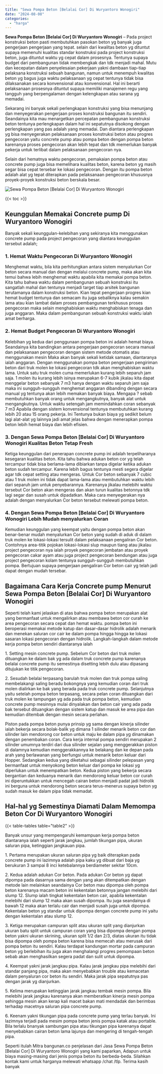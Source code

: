```yaml
---
title: "Sewa Pompa Beton [Belalai Cor] Di Wuryantoro Wonogiri"
date: "2024-08-08"
categories: 
  - "harga"
---
```


**Sewa Pompa Beton \[Belalai Cor\] Di Wuryantoro Wonogiri** – Pada project konstruksi beton pasti membutuhkan pasokan beton yg banyak juga pengerjaan pengerjaan yang tepat. selain dari kwalitas beton yg dituntut supaya memenuhi kualitas standar konstruksi pada project konstruksi beton, juga dituntut waktu yg cepat dalam prosesnya. Tentunya supaya budget dari pembangunan tidak membengkak dan tdk menjadi mahal. Mutu dan kecepatan dalam penyelesaian pekerjaan yakni dambaan tiap-tiap pelaksana konstruksi sebuah bangunan, namun untuk menempuh kwalitas beton yg bagus juga waktu pelaksanaan yg cepat tentunya tidak bisa dilaksanakan secara konvensional atau konvensional. Hal ini berarti pelaksanaan prosesnya dituntut supaya memiliki manajemen regu yang tangguh yang berpengalaman dengan kelengkapan atau sarana yg memadai.

Sekarang ini banyak sekali perlengkapan konstruksi yang bisa menunjang dan menyegerakan pengerjaan proses konstruksi bangunan itu sendiri. Seandainya kita mau menargetkan percepatan pembangunan konstruksi beton tentunya perlengkapan dalam hal ini sepatutnya disokong dengan perlengkapan yang pas adalah yang memadai. Dan diantara perlengkapan yg bisa menyegerakan pelaksanaan proses konstruksi beton atau progres pengecoran yaitu concrete pump atau pompa beton dengan pompa beton karenanya proses pengecoran akan lebih tepat dan tdk memerlukan banyak pekerja untuk terlibat dalam pelaksanaan pengecoran nya.

Selain dari hematnya waktu pengecoran, pemakaian pompa beton atau concrete pump juga bisa memelihara kualitas beton, karena beton yg masih segar bisa cepat tersebar ke lokasi pengecoran. Dengan itu pompa beton adalah alat yg tepat diterapkan pada pelaksanaan pengecoran khususnya proyek-proyek konstruksi beton berskala besar.

![Sewa Pompa Beton [Belalai Cor] Di Wuryantoro Wonogiri](/images/sewa-concrete-pump-26.png)

{{< toc >}}

## Keunggulan Memakai Concrete pump Di Wuryantoro Wonogiri

Banyak sekali keunggulan-kelebihan yang sekiranya kita menggunakan concrete pump pada project pengecoran yang diantara keunggulan tersebut adalah;

### 1\. Hemat Waktu Pengecoran Di Wuryantoro Wonogiri

Menghemat waktu, bila kita perhitungkan antara sistem menyalurkan Cor beton secara manual dan dengan melalui concrete pump, maka akan kita temui bahwa lebih menghemat waktu apabila kita memakai pompa beton. Kita tahu bahwa waktu dalam pembangunan sebuah konstruksi itu sangatlah mahal dan tentunya menjadi target tiap arsitek bangunan terutamanya dalam konstruksi beton. Kian tepat pengerjaan progres kian hemat budget tentunya dan semacam itu juga sebaliknya kalau semakin lama atau kian lambat dalam proses pembangunan terkhusus proses pengecoran maka selain menghabiskan waktu menghabiskan tenaga dan juga anggaran. Maka dalam pembangunan sebuah konstruksi waktu ialah amat berharga.

### 2\. Hemat Budget Pengecoran Di Wuryantoro Wonogiri

Kelebihan yg kedua dari penggunaan pompa beton ini adalah hemat biaya. Seandainya kita bandingkan antara pengerjaan pengecoran secara manual dan pelaksanaan pengecoran dengan sistem metode otomatis atau menggunakan mesin Maka akan banyak sekali ketidak samaan, diantaranya ialah anggaran. Dengan menggunakan pompa beton pengerjaan pengiriman beton dari truk molen ke lokasi pengecoran tdk akan menghabiskan waktu lama. Untuk satu truk molen cuma memerlukan kurang lebih separuh jam saja. 1 molen itu kurang lebih isinya merupakan 6-7 kubik jikalau kita dapat menggelar beton sebanyak 7 m3 hanya dengan waktu separuh jam saja maka ini sungguh-sungguh menghemat anggaran dibanding dengan secara manual yg tentunya akan lebih memakan banyak biaya. Mengapa ? sebab membutuhkan banyak orang untuk mengangkutnya, banyak alat untuk mengangkutnya. Untuk waktu setengah jam memindahkan coran sebanyak 7 m3 Apabila dengan sistem konvensional tentunya membutuhkan kurang lebih 20 atau 15 orang pekerja. Ini Tentunya bukan biaya yg sedikit belum lagi alat-alat yg lainnya jadi amat jelas bahwa dengan menerapkan pompa beton lebih hemat biaya dan lebih efisien.

### 3\. Dengan Sewa Pompa Beton \[Belalai Cor\] Di Wuryantoro Wonogiri Kualitas Beton Tetap Fresh

Ketiga keunggulan dari penerapan concrete pump ini adalah terpeliharanya kesegaran kualitas beton. Kita tahu bahwa adukan beton cor yg telah tercampur tidak bisa berlama-lama dibiarkan tanpa digelar ketika adukan beton sudah tercampur. Karena lebih bagus tentunya mesti segera digelar agar tdk cepat setting atau mengeras. Untuk Cor beton sebanyak 7 cubic atau 1 truk molen ini tidak dapat lama-lama atau membutuhkan waktu lebih dari separuh jam untuk penyebarannya. Karenanya jikalau melebihi waktu tersebut Cor beton akan mengeras dan akan turun kualitas betonnya tdk lagi segar dan susah untuk dipadatkan. Maka cara menyegerakan nya adalah dengan menyalurkan Cor beton tersebut melewati pompa beton.

### 4\. Dengan Sewa Pompa Beton \[Belalai Cor\] Di Wuryantoro Wonogiri Lebih Mudah menyalurkan Coran

Kemudian keunggulan yang keempat yaitu dengan pompa beton akan benar-benar mudah menyalurkan Cor beton yang sudah di aduk di dalam truk molen ke lokasi-lokasi tersulit dalam pelaksanaan pengaliran Cor beton. Contohnya area-titik pojokan lokasi-lokasi slup maupun tiang atau jikalau project pengecoran nya ialah proyek pengecoran jembatan atau proyek pengecoran cakar ayam atau juga project pengecoran bendungan atau juga project pengecoran kolam tentunya sungguh-sungguh membutuhkan pompa. Bertujuan supaya pengerjaan pengaliran Cor beton cair yg telah jadi dapat dengan mudah tersebar.

## Bagaimana Cara Kerja Concrete pump Menurut Sewa Pompa Beton \[Belalai Cor\] Di Wuryantoro Wonogiri

Seperti telah kami jelaskan di atas bahwa pompa beton merupakan alat yang bermanfaat untuk mengalirkan atau membawa beton cor curah ke area pengecoran secara cepat dan hemat waktu. pompa beton ini beroperasi memakai metode katup dan dasar-dasar hidrolik adalah menarik dan menekan saluran cor cair ke dalam pompa hingga hingga ke lokasi sasaran lokasi pengecoran dengan hidrolik. Langkah-langkah dalam metode kerja pompa beton sendiri diantaranya ialah

1\. Setting mesin concrete pump. Sebelum Cor beton dari truk molen dituangkan ke dalam bak yg ada dalam truk concrete pump karenanya belalai concrete pump itu semestinya disetting lebih dulu atau dipasang ditujukan ke titik pengecoran.

2\. Sesudah belalai terpasang barulah truk molen dan truk pompa saling membelakangi saling beradu bokongnya yang kemudian coran dari truk molen dialirkan ke bak yang berada pada truk concrete pump. Selanjutnya yaitu setelah pompa beton terpasang, secara pelan coran dituangkan dari truk molen ke tampungan yg ada pada truk pompa beton, kemudian concrete pump mesinnya mulai dinyalakan dan beton cair yang ada pada bak tersebut dituangkan dengan sistem katup dan masuk ke area pipa dan kemudian ditembak dengan mesin secara perlahan.

Piston pada pompa beton punya prinsip yg sama dengan kinerja silinder ialah bekerja secara bolak-balik yg dimana 1 silinder menarik beton cor dan silinder lain mendorong cor beton untuk maju ke dalam pipa yg dinamakan dengan penembakan coran. Cara kerja internal pompa sendiri merupakan 2 silinder umumnya terdiri dari dua silinder sejalan yang menggerakkan piston di dalamnya kemudian menggerakkannya ke belakang dan ke depan pada arah yang berlawanan yang berfungsi untuk menarik beton keluar dari Hopper. Sedangkan kedua yang diketahui sebagai silinder pelepasan yang bermanfaat untuk menyokong beton keluar dari pompa ke lokasi yg diperlukan untuk menempatkan beton. Kedua piston yang bekerja secara bergantian dan keduanya menarik dan mendorong keluar beton cor curah ini diperuntukkan untuk mencegah cairan beton menjadi padat jadi hidrolik ini berguna untuk mendorong beton secara terus-menerus supaya beton yg sudah masuk ke dalam pipa tidak memadat.

## Hal-hal yg Semestinya Diamati Dalam Memompa Beton Cor Di Wuryantoro Wonogiri

{{< table-tables table="table2" >}}

Banyak unsur yang mempengaruhi kemampuan kerja pompa beton diantaranya ialah seperti jarak jangkau, jumlah tikungan pipa, ukuran saluran pipa, ketinggian jangkauan pipa.

1\. Pertama merupakan ukuran saluran pipa yg baik diterapkan pada concrete pump ini lazimnya adalah pipa kaku yg dibuat dari baja yg berukuran 3 sampai 8 inci ketebalannya berdiameter sekitar 10cm.

2\. Kedua adalah adukan Cor beton. Pada adukan Cor beton yg dapat dipompa pada dasarnya sama dengan yang akan ditempatkan dengan metode lain melainkan seandainya Cor beton mau dipompa oleh pompa beton karenanya macam beton ini kekentalan betonnya jangan melebihi dari slump 12. Slump ialah tingkat kekentalan beton cair, apabila kekentalan melebihi dari slump 12 maka akan susah dipompa. Itu juga seandainya di bawah 12 maka akan terlalu cair dan menjadi susah juga untuk dipompa. Kekentalan beton yg standar untuk dipompa dengan concrete pump ini yaitu dengan kekentalan atau slump 12.

3\. Ketiga merupakan campuran split atau ukuran split yang dianjurkan ukuran batu split untuk campuran coran yang bisa dipompa dengan pompa beton yakni ukuran skrining, ukuran split 1/2 dan 2/3, diatas ukuran itu tidak bisa dipompa oleh pompa beton karena bisa memecah atau merusak dari pompa beton itu sendiri. Kalau terdapat kandungan mortar pada campuran beton yg berlebihan itu juga akan menghalangi progres pemompaan beton sebab akan menghasilkan segera padat dan sulit untuk dipompa.

4\. Keempat yakni jarak jangkau pipa. Kalau jarak jangkau pipa melebihi dari standar panjang pipa, maka akan menyebabkan trouble atau kemacetan dalam penyaluran cor beton itu sendiri. Maka jarak pipa sepatutnya pas dengan jarak yg dianjurkan.

5\. Kelima merupakan ketinggian jarak jangkau tembak mesin pompa. Bila melebihi jarak jangkau karenanya akan memberatkan kinerja mesin pompa sehingga mesin akan kerap kali macet bakan mati mendadak dan berimbas terhadap macetnya saluran pipa concrete pump.

6\. Keenam yakni tikungan pipa pada concrete pump yang terlau banyak. Ini lazimnya terjadi pada mesim pompa beton jenis pompa katak atau portable. Bila terlalu bnanyak sambungan pipa atau tikungan pipa karenanya dapat menyebabkan cairan beton lama lajunya dan mengering di tengah-tengah pipa.

Seperti itulah Mitra bangunan.co penjelasan dari Jasa Sewa Pompa Beton \[Belalai Cor\] Di Wuryantoro Wonogiri yang kami paparkan, Adapun untuk biaya masing-masing dari jenis pompa beton itu berbeda-beda. Silahkan kontak kami untuk harganya melewati whatsapp /chat /tlp. Terima kasih banyak
